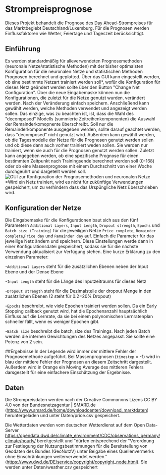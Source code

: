 # Strompreisprognose
Dieses Projekt behandelt die Prognose des Day Ahead-Strompreises für das Marktbegiebt Deutschland/Luxemburg. Für die Prognosen werden Einflussfaktoren wie Wetter, Feiertage und Tageszeit berücksichtigt.

## Einführung
Es werden standardmäßig für alleverwendeten Prognosemethoden (neuronale Netze/statistische Methoden) mit der bisher optimalsten Konfiguration für die neuronalen Netze und statistischen Methoden Prognosen berechnet und geplotted. 
Über das GUI kann eingestellt werden, ob eine bestimmte Netzart trainiert werden soll*, wofür die Konfiguration für dieses Netz geändert werden sollte über den Button "Change Net Configuration". 
Über die neue Eingabemaske können nun die Konfigurationen, die zuletzt für die Netze genutzt wurden, verändert werden. Nach der Veränderung einfach speichern.
Anschließend kann gewählt werden, welche Methoden verwendet und angezeigt werden sollen. Das einzige, was zu beachten ist, ist, dass die Wahl des "decomposed" Modells (summierte Zeitreihenkomponenten) die Auswahl der Remainderkomopnente überschreibt.
Soll nur die Remainderkomponente ausgegeben werden, sollte darauf geachtet werden, dass "decomposed" nicht genutzt wird.
Außerdem kann gewählt werden, ob die Tagesmodelle der Netze für die Prognosen genutzt werden sollen und ob diese dann auch vorher trainiert weden sollen. Sie werden nur trainiert, wenn sie auch für die Prognosen genutzt werden sollen.
Zuletzt kann angegeben werden, ob eine spezifische Prognose für einen bestimmten Zeitpunkt nach Trainingsende berechnet werden soll (0-168) oder ob eine Massenprognose mit einem Durchschnitt von einer Woche durchgeührt und dargetellt werden soll. 
![GUI zur Konfiguration der Prognosemethoden und neuronalen Netze](Abbilungen/GUI.png)
*Wird ein Netz trainiert, wird es nicht für zukünftige Verwendungen gespeichert, um zu verhindern dass das Urspüngliche Netz überschrieben wird.
## Konfiguration der Netze
Die Eingabemaske für die Konfigurationen baut sich aus den fünf Parametern `Additional Layers`, `Input Length`, `Dropout strength`, `Epochs` und `Batch size (Training)` für die jeweiligen Netze `Price complete`, `Remainder complete`,`Price day` und `Remainder day` auf.
Einfach die Parameter für das jeweilige Netz ändern und speichern. Diese Einstellungen werde dann in einer Konfigurationsdatei gespeichert, sodass sie für die nächste Verwendung aktualisiert zur Verfügung stehen.
Eine kurze Erklärung zu den einzelnen Parameter: 

-`Additional Layers` steht für die zusätzlichen Ebenen neben der Input Ebene und der Dense Ebene

-`Input Length` steht für die Länge des Inputzeitraums für dieses Netz

-`Dropout strength` steht für die Dezimalstelle der dropout Menge in den zusätzlichen Ebenen (2 steht für 0.2=20% Dropout)

-`Epochs` beschreibt, wie viele Epochen trainiert werden sollen. Da ein Early Stopping callback genutzt wird, hat die Epochenanzahl hauptsächlich Einfluss auf die Lernrate, da sie bei einem polynomischen Lernratenplan schneller fällt, wenn es weniger Epochen gibt.

-`Batch size` beschreibt die batch_size des Trainings. Nach jeden Batch werden die internen Gewichtungen des Netzes angepasst. Sie sollte eine Potenz von 2 sein.

##Ergebnisse
In der Legende wird immer der mittlere Fehler der Prognosemethode aufgeführt. 
Bei Massenprognosen (`timestep` = -1) wird in blau der mittlere Fehler der Prognosen an diesem Zeitschritt dargestellt. 
Außerdem wird in Orange ein Moving Average des mittleren Fehlers darsgestellt für eine einfachere Einschätzung der Ergebnisse.

## Daten
Die Strompreisdaten werden nach der Creative Commonons Lizens CC BY 4.0 von der Bundesnetzagentur | SMARD.de (https://www.smard.de/home/downloadcenter/download_marktdaten) heruntergeladen und unter Daten/price.csv gespeichert.

Die Wetterdaten werden vom deutschen Wetterdienst auf dem Open Data-Server https://opendata.dwd.de/climate_environment/CDC/observations_germany/climate/hourly/ bereitgestellt und "dürfen entsprechend der "Verordnung zur Festlegung der Nutzungsbestimmungen für die Bereitstellung von Geodaten des Bundes (GeoNutzV) unter Beigabe eines Quellenvermerks ohne Einschränkungen weiterverwendet werden." (https://www.dwd.de/DE/service/copyright/copyright_node.html). Sie werden unter Daten/weather.csv gespeichert
